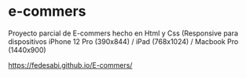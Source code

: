 # e-commers
Proyecto parcial de E-commers hecho en Html y Css (Responsive para dispositivos iPhone 12 Pro (390x844) / iPad (768x1024) / Macbook Pro (1440x900)

https://fedesabi.github.io/E-commers/
